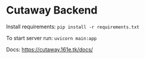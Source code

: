 # Cutaway Backend
Install requirements: `pip install -r requirements.txt`

To start server run: `uvicorn main:app`

Docs: https://cutaway.161e.tk/docs/